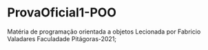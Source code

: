 # ProvaOficial1-POO
Matéria de programação orientada a objetos
Lecionada por Fabricio Valadares
Faculadade Pitágoras-2021;
